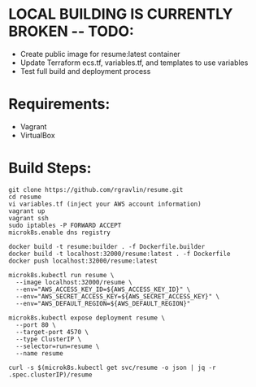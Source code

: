 # LOCAL BUILDING IS CURRENTLY BROKEN -- TODO:
* Create public image for resume:latest container
* Update Terraform ecs.tf, variables.tf, and templates to use variables
* Test full build and deployment process

# Requirements:
* Vagrant
* VirtualBox

# Build Steps:

    git clone https://github.com/rgravlin/resume.git
    cd resume
    vi variables.tf (inject your AWS account information)
    vagrant up
    vagrant ssh
    sudo iptables -P FORWARD ACCEPT
    microk8s.enable dns registry
    
    docker build -t resume:builder . -f Dockerfile.builder
    docker build -t localhost:32000/resume:latest . -f Dockerfile
    docker push localhost:32000/resume:latest

    microk8s.kubectl run resume \
      --image localhost:32000/resume \
      --env="AWS_ACCESS_KEY_ID=${AWS_ACCESS_KEY_ID}" \
      --env="AWS_SECRET_ACCESS_KEY=${AWS_SECRET_ACCESS_KEY}" \
      --env="AWS_DEFAULT_REGION=${AWS_DEFAULT_REGION}" 

    microk8s.kubectl expose deployment resume \
      --port 80 \
      --target-port 4570 \
      --type ClusterIP \
      --selector=run=resume \
      --name resume    

    curl -s $(microk8s.kubectl get svc/resume -o json | jq -r .spec.clusterIP)/resume 
